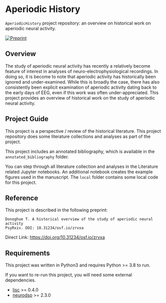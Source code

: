 # Aperiodic History

`AperiodicHistory` project repository: an overview on historical work on aperiodic neural activity.

[![Preprint](https://img.shields.io/badge/preprint-10.31234/osf.io/zrvxa-informational.svg)](https://doi.org/10.31234/osf.io/zrvxa)

## Overview

The study of aperiodic neural activity has recently a relatively become feature of interest in analyses of neuro-electrophysiological recordings. In doing so, it is become to note that aperiodic activity has historically been ignored and under-examined. While this is broadly the case, there has also consistently been explicit examination of aperiodic activity dating back to the early days of EEG, even if this work was often under-appreciated. This project provides an overview of historical work on the study of aperiodic neural activity.

## Project Guide

This project is a perspective / review of the historical literature. This project repository does some literature collections and analyses as part of the project.

This project includes an annotated bibliography, which is available in the `annotated_bibliography` folder.

You can step through all literature collection and analyses in the Literature related Jupyter notebooks. An additional notebook creates the example figures used in the manuscript. The `local` folder contains some local code for this project.

## Reference

This project is described in the following preprint:

    Donoghue T. A historical overview of the study of aperiodic neural activity
    PsyRxiv. DOI: 10.31234/osf.io/zrvxa

Direct Link: https://doi.org/10.31234/osf.io/zrvxa

## Requirements

This project was written in Python3 and requires Python >= 3.8 to run.

If you want to re-run this project, you will need some external dependencies.

- [lisc](https://github.com/lisc-tools/lisc) >= 0.4.0
- [neurodsp](https://github.com/neurodsp-tools/neurodsp) >= 2.3.0
